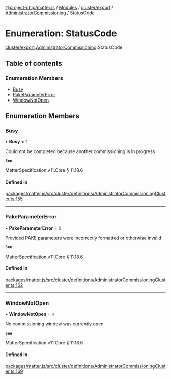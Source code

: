 [@project-chip/matter.js](../README.md) / [Modules](../modules.md) / [cluster/export](../modules/cluster_export.md) / [AdministratorCommissioning](../modules/cluster_export.AdministratorCommissioning.md) / StatusCode

# Enumeration: StatusCode

[cluster/export](../modules/cluster_export.md).[AdministratorCommissioning](../modules/cluster_export.AdministratorCommissioning.md).StatusCode

## Table of contents

### Enumeration Members

- [Busy](cluster_export.AdministratorCommissioning.StatusCode.md#busy)
- [PakeParameterError](cluster_export.AdministratorCommissioning.StatusCode.md#pakeparametererror)
- [WindowNotOpen](cluster_export.AdministratorCommissioning.StatusCode.md#windownotopen)

## Enumeration Members

### Busy

• **Busy** = ``2``

Could not be completed because another commissioning is in progress

**`See`**

MatterSpecification.v11.Core § 11.18.6

#### Defined in

[packages/matter.js/src/cluster/definitions/AdministratorCommissioningCluster.ts:155](https://github.com/project-chip/matter.js/blob/6d3b6a5d957d88a9231d6ecab4bb41f8133112be/packages/matter.js/src/cluster/definitions/AdministratorCommissioningCluster.ts#L155)

___

### PakeParameterError

• **PakeParameterError** = ``3``

Provided PAKE parameters were incorrectly formatted or otherwise invalid

**`See`**

MatterSpecification.v11.Core § 11.18.6

#### Defined in

[packages/matter.js/src/cluster/definitions/AdministratorCommissioningCluster.ts:162](https://github.com/project-chip/matter.js/blob/6d3b6a5d957d88a9231d6ecab4bb41f8133112be/packages/matter.js/src/cluster/definitions/AdministratorCommissioningCluster.ts#L162)

___

### WindowNotOpen

• **WindowNotOpen** = ``4``

No commissioning window was currently open

**`See`**

MatterSpecification.v11.Core § 11.18.6

#### Defined in

[packages/matter.js/src/cluster/definitions/AdministratorCommissioningCluster.ts:169](https://github.com/project-chip/matter.js/blob/6d3b6a5d957d88a9231d6ecab4bb41f8133112be/packages/matter.js/src/cluster/definitions/AdministratorCommissioningCluster.ts#L169)
